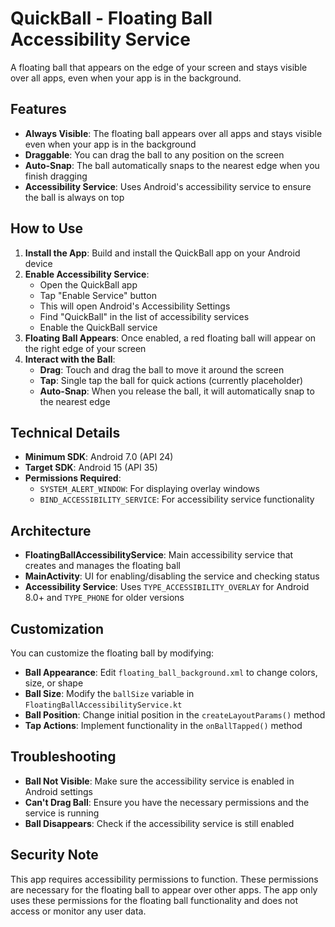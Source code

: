 # QuickBall - Floating Ball Accessibility Service

A floating ball that appears on the edge of your screen and stays visible over all apps, even when your app is in the background.

## Features

- **Always Visible**: The floating ball appears over all apps and stays visible even when your app is in the background
- **Draggable**: You can drag the ball to any position on the screen
- **Auto-Snap**: The ball automatically snaps to the nearest edge when you finish dragging
- **Accessibility Service**: Uses Android's accessibility service to ensure the ball is always on top

## How to Use

1. **Install the App**: Build and install the QuickBall app on your Android device
2. **Enable Accessibility Service**: 
   - Open the QuickBall app
   - Tap "Enable Service" button
   - This will open Android's Accessibility Settings
   - Find "QuickBall" in the list of accessibility services
   - Enable the QuickBall service
3. **Floating Ball Appears**: Once enabled, a red floating ball will appear on the right edge of your screen
4. **Interact with the Ball**:
   - **Drag**: Touch and drag the ball to move it around the screen
   - **Tap**: Single tap the ball for quick actions (currently placeholder)
   - **Auto-Snap**: When you release the ball, it will automatically snap to the nearest edge

## Technical Details

- **Minimum SDK**: Android 7.0 (API 24)
- **Target SDK**: Android 15 (API 35)
- **Permissions Required**:
  - `SYSTEM_ALERT_WINDOW`: For displaying overlay windows
  - `BIND_ACCESSIBILITY_SERVICE`: For accessibility service functionality

## Architecture

- **FloatingBallAccessibilityService**: Main accessibility service that creates and manages the floating ball
- **MainActivity**: UI for enabling/disabling the service and checking status
- **Accessibility Service**: Uses `TYPE_ACCESSIBILITY_OVERLAY` for Android 8.0+ and `TYPE_PHONE` for older versions

## Customization

You can customize the floating ball by modifying:

- **Ball Appearance**: Edit `floating_ball_background.xml` to change colors, size, or shape
- **Ball Size**: Modify the `ballSize` variable in `FloatingBallAccessibilityService.kt`
- **Ball Position**: Change initial position in the `createLayoutParams()` method
- **Tap Actions**: Implement functionality in the `onBallTapped()` method

## Troubleshooting

- **Ball Not Visible**: Make sure the accessibility service is enabled in Android settings
- **Can't Drag Ball**: Ensure you have the necessary permissions and the service is running
- **Ball Disappears**: Check if the accessibility service is still enabled

## Security Note

This app requires accessibility permissions to function. These permissions are necessary for the floating ball to appear over other apps. The app only uses these permissions for the floating ball functionality and does not access or monitor any user data.
